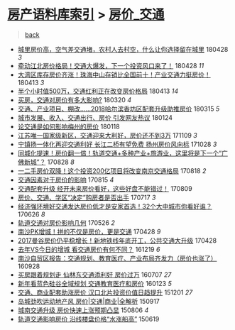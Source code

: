 [房产语料库索引](../../README.md)  > [房价_交通](房价_交通.md)
====
> [back](../README.md)

- [城里房价高，空气差交通堵，农村人去村空，什么让你选择留在城里](http://jkwz.applinzi.com/ittc/7096992906495919114.html#%E5%9F%8E%E9%87%8C%E6%88%BF%E4%BB%B7%E9%AB%98%EF%BC%8C%E7%A9%BA%E6%B0%94%E5%B7%AE%E4%BA%A4%E9%80%9A%E5%A0%B5%EF%BC%8C%E5%86%9C%E6%9D%91%E4%BA%BA%E5%8E%BB%E6%9D%91%E7%A9%BA%EF%BC%8C%E4%BB%80%E4%B9%88%E8%AE%A9%E4%BD%A0%E9%80%89%E6%8B%A9%E7%95%99%E5%9C%A8%E5%9F%8E%E9%87%8C) 180428 *3* 
- [牵动江北房价格局！交通大爆发，下一个投资风口来了！](http://jkwz.applinzi.com/ittc/7096964875714823179.html#%E7%89%B5%E5%8A%A8%E6%B1%9F%E5%8C%97%E6%88%BF%E4%BB%B7%E6%A0%BC%E5%B1%80%EF%BC%81%E4%BA%A4%E9%80%9A%E5%A4%A7%E7%88%86%E5%8F%91%EF%BC%8C%E4%B8%8B%E4%B8%80%E4%B8%AA%E6%8A%95%E8%B5%84%E9%A3%8E%E5%8F%A3%E6%9D%A5%E4%BA%86%EF%BC%81) 180428 *11* 
- [大湾区库存房价齐涨！珠海中山存销比全国前十！产业交通力挺房价！](http://jkwz.applinzi.com/ittc/7091412919738958855.html#%E5%A4%A7%E6%B9%BE%E5%8C%BA%E5%BA%93%E5%AD%98%E6%88%BF%E4%BB%B7%E9%BD%90%E6%B6%A8%EF%BC%81%E7%8F%A0%E6%B5%B7%E4%B8%AD%E5%B1%B1%E5%AD%98%E9%94%80%E6%AF%94%E5%85%A8%E5%9B%BD%E5%89%8D%E5%8D%81%EF%BC%81%E4%BA%A7%E4%B8%9A%E4%BA%A4%E9%80%9A%E5%8A%9B%E6%8C%BA%E6%88%BF%E4%BB%B7%EF%BC%81) 180413 *3* 
- [半个小时值500万，交通红利正在改变房价格局](http://jkwz.applinzi.com/ittc/7091408149343110161.html#%E5%8D%8A%E4%B8%AA%E5%B0%8F%E6%97%B6%E5%80%BC500%E4%B8%87%EF%BC%8C%E4%BA%A4%E9%80%9A%E7%BA%A2%E5%88%A9%E6%AD%A3%E5%9C%A8%E6%94%B9%E5%8F%98%E6%88%BF%E4%BB%B7%E6%A0%BC%E5%B1%80) 180413 *14* 
- [买房，交通对房价有多大影响?](http://jkwz.applinzi.com/ittc/7082687359235916816.html#%E4%B9%B0%E6%88%BF%EF%BC%8C%E4%BA%A4%E9%80%9A%E5%AF%B9%E6%88%BF%E4%BB%B7%E6%9C%89%E5%A4%9A%E5%A4%A7%E5%BD%B1%E5%93%8D%3F) 180320 *4* 
- [交通、产业项目、棚改……2018哈尔滨香坊区配套升级助推房价](http://jkwz.applinzi.com/ittc/7080726549857043473.html#%E4%BA%A4%E9%80%9A%E3%80%81%E4%BA%A7%E4%B8%9A%E9%A1%B9%E7%9B%AE%E3%80%81%E6%A3%9A%E6%94%B9%E2%80%A6%E2%80%A62018%E5%93%88%E5%B0%94%E6%BB%A8%E9%A6%99%E5%9D%8A%E5%8C%BA%E9%85%8D%E5%A5%97%E5%8D%87%E7%BA%A7%E5%8A%A9%E6%8E%A8%E6%88%BF%E4%BB%B7) 180315 *5* 
- [城市发展、收入、交通出行、房价 引发网友热议](http://jkwz.applinzi.com/ittc/7062060372033274886.html#%E5%9F%8E%E5%B8%82%E5%8F%91%E5%B1%95%E3%80%81%E6%94%B6%E5%85%A5%E3%80%81%E4%BA%A4%E9%80%9A%E5%87%BA%E8%A1%8C%E3%80%81%E6%88%BF%E4%BB%B7+%E5%BC%95%E5%8F%91%E7%BD%91%E5%8F%8B%E7%83%AD%E8%AE%AE) 180124  
- [论交通是如何影响梅州的房价](http://jkwz.applinzi.com/ittc/7059970658002273296.html#%E8%AE%BA%E4%BA%A4%E9%80%9A%E6%98%AF%E5%A6%82%E4%BD%95%E5%BD%B1%E5%93%8D%E6%A2%85%E5%B7%9E%E7%9A%84%E6%88%BF%E4%BB%B7) 180118  
- [江苏唯一国家级新区，交通迎来大利好，房价还不到3万](http://jkwz.applinzi.com/ittc/7033999812825973776.html#%E6%B1%9F%E8%8B%8F%E5%94%AF%E4%B8%80%E5%9B%BD%E5%AE%B6%E7%BA%A7%E6%96%B0%E5%8C%BA%EF%BC%8C%E4%BA%A4%E9%80%9A%E8%BF%8E%E6%9D%A5%E5%A4%A7%E5%88%A9%E5%A5%BD%EF%BC%8C%E6%88%BF%E4%BB%B7%E8%BF%98%E4%B8%8D%E5%88%B03%E4%B8%87) 171109 *3* 
- [宁镇扬一体化再迎交通利好 长江二桥有望免费 扬州房价风向标](http://jkwz.applinzi.com/ittc/7029540677778670608.html#%E5%AE%81%E9%95%87%E6%89%AC%E4%B8%80%E4%BD%93%E5%8C%96%E5%86%8D%E8%BF%8E%E4%BA%A4%E9%80%9A%E5%88%A9%E5%A5%BD+%E9%95%BF%E6%B1%9F%E4%BA%8C%E6%A1%A5%E6%9C%89%E6%9C%9B%E5%85%8D%E8%B4%B9+%E6%89%AC%E5%B7%9E%E6%88%BF%E4%BB%B7%E9%A3%8E%E5%90%91%E6%A0%87) 171028 *3* 
- [同城化提速！房价翻一倍！轨道交通+多种产业+旅游业，这里将是下一个“广佛新城”？](http://jkwz.applinzi.com/ittc/7006952829758211089.html#%E5%90%8C%E5%9F%8E%E5%8C%96%E6%8F%90%E9%80%9F%EF%BC%81%E6%88%BF%E4%BB%B7%E7%BF%BB%E4%B8%80%E5%80%8D%EF%BC%81%E8%BD%A8%E9%81%93%E4%BA%A4%E9%80%9A%2B%E5%A4%9A%E7%A7%8D%E4%BA%A7%E4%B8%9A%2B%E6%97%85%E6%B8%B8%E4%B8%9A%EF%BC%8C%E8%BF%99%E9%87%8C%E5%B0%86%E6%98%AF%E4%B8%8B%E4%B8%80%E4%B8%AA%E2%80%9C%E5%B9%BF%E4%BD%9B%E6%96%B0%E5%9F%8E%E2%80%9D%EF%BC%9F) 170828 *8* 
- [一二手房价双降！这个投资200亿项目将改变南京交通格局](http://jkwz.applinzi.com/ittc/7003192512381191184.html#%E4%B8%80%E4%BA%8C%E6%89%8B%E6%88%BF%E4%BB%B7%E5%8F%8C%E9%99%8D%EF%BC%81%E8%BF%99%E4%B8%AA%E6%8A%95%E8%B5%84200%E4%BA%BF%E9%A1%B9%E7%9B%AE%E5%B0%86%E6%94%B9%E5%8F%98%E5%8D%97%E4%BA%AC%E4%BA%A4%E9%80%9A%E6%A0%BC%E5%B1%80) 170818 *2* 
- [交通因素对于房价的影响](http://jkwz.applinzi.com/ittc/7001969166658307089.html#%E4%BA%A4%E9%80%9A%E5%9B%A0%E7%B4%A0%E5%AF%B9%E4%BA%8E%E6%88%BF%E4%BB%B7%E7%9A%84%E5%BD%B1%E5%93%8D) 170815 *4* 
- [交通配套升级 经开未来房价看好，这些好盘不能错过！](http://jkwz.applinzi.com/ittc/6999760962851439633.html#%E4%BA%A4%E9%80%9A%E9%85%8D%E5%A5%97%E5%8D%87%E7%BA%A7+%E7%BB%8F%E5%BC%80%E6%9C%AA%E6%9D%A5%E6%88%BF%E4%BB%B7%E7%9C%8B%E5%A5%BD%EF%BC%8C%E8%BF%99%E4%BA%9B%E5%A5%BD%E7%9B%98%E4%B8%8D%E8%83%BD%E9%94%99%E8%BF%87%EF%BC%81) 170809  
- [房价、交通、学区“决定”购房者是否出手](http://jkwz.applinzi.com/ittc/6991130179312026641.html#%E6%88%BF%E4%BB%B7%E3%80%81%E4%BA%A4%E9%80%9A%E3%80%81%E5%AD%A6%E5%8C%BA%E2%80%9C%E5%86%B3%E5%AE%9A%E2%80%9D%E8%B4%AD%E6%88%BF%E8%80%85%E6%98%AF%E5%90%A6%E5%87%BA%E6%89%8B) 170717 *3* 
- [经济强环境好交通发达房价低才是安家首选！32个大中城市你看好谁？](http://jkwz.applinzi.com/ittc/6983413459252151301.html#%E7%BB%8F%E6%B5%8E%E5%BC%BA%E7%8E%AF%E5%A2%83%E5%A5%BD%E4%BA%A4%E9%80%9A%E5%8F%91%E8%BE%BE%E6%88%BF%E4%BB%B7%E4%BD%8E%E6%89%8D%E6%98%AF%E5%AE%89%E5%AE%B6%E9%A6%96%E9%80%89%EF%BC%8132%E4%B8%AA%E5%A4%A7%E4%B8%AD%E5%9F%8E%E5%B8%82%E4%BD%A0%E7%9C%8B%E5%A5%BD%E8%B0%81%EF%BC%9F) 170626 *8* 
- [轨道交通对房价影响几何](http://jkwz.applinzi.com/ittc/6971755459911353348.html#%E8%BD%A8%E9%81%93%E4%BA%A4%E9%80%9A%E5%AF%B9%E6%88%BF%E4%BB%B7%E5%BD%B1%E5%93%8D%E5%87%A0%E4%BD%95) 170526 *2* 
- [南沙PK增城！拼的不仅是房价，更是交通](http://jkwz.applinzi.com/ittc/6961585487230796805.html#%E5%8D%97%E6%B2%99PK%E5%A2%9E%E5%9F%8E%EF%BC%81%E6%8B%BC%E7%9A%84%E4%B8%8D%E4%BB%85%E6%98%AF%E6%88%BF%E4%BB%B7%EF%BC%8C%E6%9B%B4%E6%98%AF%E4%BA%A4%E9%80%9A) 170428 *9* 
- [2017曼谷房价仍平稳增长！新地铁线年底开工，公共交通大升级](http://jkwz.applinzi.com/ittc/6961517454655226884.html#2017%E6%9B%BC%E8%B0%B7%E6%88%BF%E4%BB%B7%E4%BB%8D%E5%B9%B3%E7%A8%B3%E5%A2%9E%E9%95%BF%EF%BC%81%E6%96%B0%E5%9C%B0%E9%93%81%E7%BA%BF%E5%B9%B4%E5%BA%95%E5%BC%80%E5%B7%A5%EF%BC%8C%E5%85%AC%E5%85%B1%E4%BA%A4%E9%80%9A%E5%A4%A7%E5%8D%87%E7%BA%A7) 170428  
- [去年VS今日的增城 看交通房价有何不同？](http://jkwz.applinzi.com/ittc/6913277195660559365.html#%E5%8E%BB%E5%B9%B4VS%E4%BB%8A%E6%97%A5%E7%9A%84%E5%A2%9E%E5%9F%8E+%E7%9C%8B%E4%BA%A4%E9%80%9A%E6%88%BF%E4%BB%B7%E6%9C%89%E4%BD%95%E4%B8%8D%E5%90%8C%EF%BC%9F) 161219 *6* 
- [南沙自贸区报告：交通规划、教育医疗、产业布局齐发力（房价也涨了）](http://jkwz.applinzi.com/ittc/6882999005960733701.html#%E5%8D%97%E6%B2%99%E8%87%AA%E8%B4%B8%E5%8C%BA%E6%8A%A5%E5%91%8A%EF%BC%9A%E4%BA%A4%E9%80%9A%E8%A7%84%E5%88%92%E3%80%81%E6%95%99%E8%82%B2%E5%8C%BB%E7%96%97%E3%80%81%E4%BA%A7%E4%B8%9A%E5%B8%83%E5%B1%80%E9%BD%90%E5%8F%91%E5%8A%9B%EF%BC%88%E6%88%BF%E4%BB%B7%E4%B9%9F%E6%B6%A8%E4%BA%86%EF%BC%89) 160928  
- [买房跟着规划走 仙林东交通添利好  房价过万](http://jkwz.applinzi.com/ittc/6852166082005304324.html#%E4%B9%B0%E6%88%BF%E8%B7%9F%E7%9D%80%E8%A7%84%E5%88%92%E8%B5%B0+%E4%BB%99%E6%9E%97%E4%B8%9C%E4%BA%A4%E9%80%9A%E6%B7%BB%E5%88%A9%E5%A5%BD++%E6%88%BF%E4%BB%B7%E8%BF%87%E4%B8%87) 160707 *27* 
- [新年看蓝色硅谷全域规划 交通教育医疗和房价](http://jkwz.applinzi.com/ittc/6790412284283323396.html#%E6%96%B0%E5%B9%B4%E7%9C%8B%E8%93%9D%E8%89%B2%E7%A1%85%E8%B0%B7%E5%85%A8%E5%9F%9F%E8%A7%84%E5%88%92+%E4%BA%A4%E9%80%9A%E6%95%99%E8%82%B2%E5%8C%BB%E7%96%97%E5%92%8C%E6%88%BF%E4%BB%B7) 160123 *5* 
- [交通、商业配套助涨房价 汉口北片投资价值日趋提升](http://jkwz.applinzi.com/ittc/6770770238937498628.html#%E4%BA%A4%E9%80%9A%E3%80%81%E5%95%86%E4%B8%9A%E9%85%8D%E5%A5%97%E5%8A%A9%E6%B6%A8%E6%88%BF%E4%BB%B7+%E6%B1%89%E5%8F%A3%E5%8C%97%E7%89%87%E6%8A%95%E8%B5%84%E4%BB%B7%E5%80%BC%E6%97%A5%E8%B6%8B%E6%8F%90%E5%8D%87) 151201 *27* 
- [岛城劲吹运动地产风 房价|交通|商业|全解析](http://jkwz.applinzi.com/ittc/6743152295018890245.html#%E5%B2%9B%E5%9F%8E%E5%8A%B2%E5%90%B9%E8%BF%90%E5%8A%A8%E5%9C%B0%E4%BA%A7%E9%A3%8E+%E6%88%BF%E4%BB%B7%7C%E4%BA%A4%E9%80%9A%7C%E5%95%86%E4%B8%9A%7C%E5%85%A8%E8%A7%A3%E6%9E%90) 150917  
- [城南交通升级 房价快速上涨预期凸显](http://jkwz.applinzi.com/ittc/547650615577059290.html#%E5%9F%8E%E5%8D%97%E4%BA%A4%E9%80%9A%E5%8D%87%E7%BA%A7+%E6%88%BF%E4%BB%B7%E5%BF%AB%E9%80%9F%E4%B8%8A%E6%B6%A8%E9%A2%84%E6%9C%9F%E5%87%B8%E6%98%BE) 150806 *4* 
- [轨道交通影响房价 沿线楼盘价格“水涨船高”](http://jkwz.applinzi.com/ittc/547650611416120020.html#%E8%BD%A8%E9%81%93%E4%BA%A4%E9%80%9A%E5%BD%B1%E5%93%8D%E6%88%BF%E4%BB%B7+%E6%B2%BF%E7%BA%BF%E6%A5%BC%E7%9B%98%E4%BB%B7%E6%A0%BC%E2%80%9C%E6%B0%B4%E6%B6%A8%E8%88%B9%E9%AB%98%E2%80%9D) 150619  
